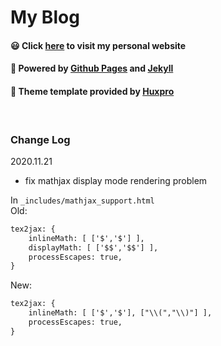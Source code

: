# My Blog

#### 😃 Click [here](https://meyer99.github.io/) to visit my personal website  
#### 🚀 Powered by [Github Pages](https://pages.github.com/) and [Jekyll](https://jekyllrb.com/)  
#### 📢 Theme template provided by [Huxpro](https://github.com/Huxpro/huxpro.github.io)    

<br>

### Change Log
2020.11.21
* fix mathjax display mode rendering problem

In `_includes/mathjax_support.html`    
Old: 
```html
tex2jax: {
    inlineMath: [ ['$','$'] ],
    displayMath: [ ['$$','$$'] ],
    processEscapes: true,
}
```

New:
```html
tex2jax: {
    inlineMath: [ ['$','$'], ["\\(","\\)"] ],
    processEscapes: true,
}
```
